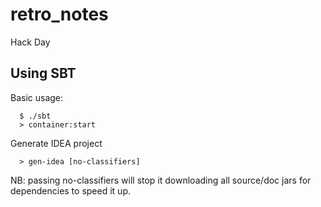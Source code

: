 retro_notes
===========

Hack Day


Using SBT
---

Basic usage: 

      $ ./sbt
      > container:start

Generate IDEA project

      > gen-idea [no-classifiers]

NB: passing no-classifiers will stop it downloading all source/doc jars for dependencies to speed it up.


